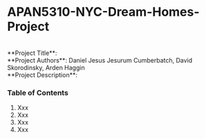 # APAN5310-NYC-Dream-Homes-Project
<br>
**Project Title**: <br>
**Project Authors**:  Daniel Jesus Jesurum Cumberbatch, David Skorodinsky, Arden Haggin <br>
**Project Description**: <br>

### Table of Contents <br> 
1. Xxx
2. Xxx
3. Xxx
4. Xxx

